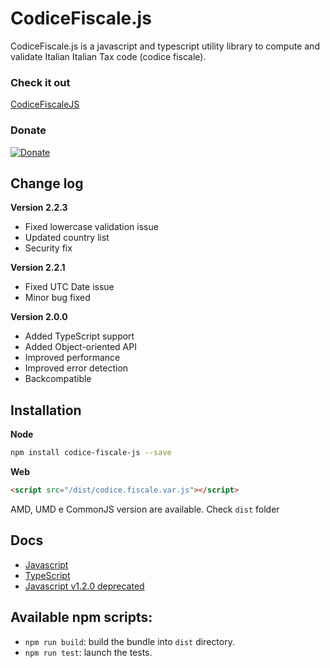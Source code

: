 # CodiceFiscale.js
CodiceFiscale.js is a javascript and typescript utility library to compute and validate Italian  Italian Tax code (codice fiscale).

### Check it out
[CodiceFiscaleJS](https://lucavandro.github.io/CodiceFiscaleJS/)

### Donate 
[![Donate](https://img.shields.io/badge/Donate-PayPal-green.svg)](https://www.paypal.com/cgi-bin/webscr?cmd=_s-xclick&hosted_button_id=W2M92TNMXR3CC&source=url)

## Change log
**Version 2.2.3**
- Fixed lowercase validation issue
- Updated country list
- Security fix


**Version 2.2.1**
- Fixed UTC Date issue
- Minor bug fixed

**Version 2.0.0**
- Added TypeScript support
- Added Object-oriented API
- Improved performance
- Improved error detection
- Backcompatible

## Installation
**Node**
```sh
npm install codice-fiscale-js --save
```
**Web**
```html
<script src="/dist/codice.fiscale.var.js"></script>
```
AMD, UMD e CommonJS version are available. Check `dist` folder

## Docs
- [Javascript](https://github.com/lucavandro/CodiceFiscaleJS/tree/master/docs/js-oop.md)
- [TypeScript](https://github.com/lucavandro/CodiceFiscaleJS/tree/master/docs/typescript.md)
- [Javascript v1.2.0 deprecated](https://github.com/lucavandro/CodiceFiscaleJS/tree/master/docs/js-static.md)
## Available npm scripts:
- `npm run build`: build the bundle into `dist` directory.
- `npm run test`: launch the tests.